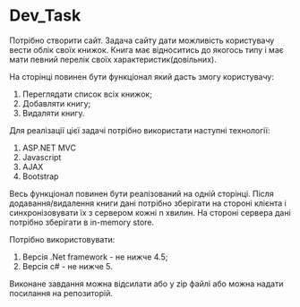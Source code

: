 # Dev_Task
Потрібно створити сайт.
Задача сайту дати можливість користувачу вести облік своїх книжок.
Книга має відноситись до якогось типу і має мати певний перелік своїх характеристик(довільних).


На сторінці повинен бути функціонал який дасть змогу користувачу:
1. Переглядати список всіх книжок;
2. Добавляти книгу;
3. Видаляти книгу.


Для реалізації цієї задачі потрібно використати наступні технології:
1. ASP.NET MVC
2. Javascript
3. AJAX
4. Bootstrap


Весь функціонал повинен бути реалізований на одній сторінці.
Після додавання/видалення книги дані потрібно зберігати на стороні клієнта і синхронізовувати їх з сервером кожні n хвилин. На стороні сервера дані потрібно зберігати в in-memory store. 


Потрібно використовувати:
1. Версія .Net framework - не нижче 4.5;
2. Версія c# - не нижче 5.


Виконане завдання можна відсилати або у zip файлі або можна надати посилання на репозиторій.
